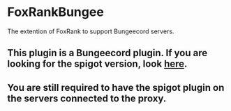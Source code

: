 # FoxRankBungee
The extention of FoxRank to support Bungeecord servers.
## This plugin is a Bungeecord plugin. If you are looking for the spigot version, look [here](https://github.com/Foxikle/FoxRank).
## You are still required to have the spigot plugin on the servers connected to the proxy.
